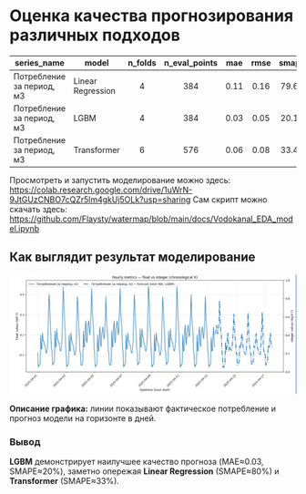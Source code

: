 # Оценка качества прогнозирования различных подходов

| series_name               | model              | n_folds | n_eval_points |  mae  | rmse  | smape | mae_h1 | mae_h24 | mae_h96 | loss  |
|---------------------------|--------------------|:------:|:-------------:|:-----:|:-----:|:-----:|:------:|:-------:|:-------:|:-----:|
| Потребление за период, м3 | Linear Regression  |   4    |      384      | 0.11  | 0.16  | 79.61 |  0.02  |  0.04   |  0.23   | 79.61 |
| Потребление за период, м3 | LGBM               |   4    |      384      | 0.03  | 0.05  | 20.11 |  0.02  |  0.02   |  0.02   | 20.11 |
| Потребление за период, м3 | Transformer        |   6    |      576      | 0.06  | 0.08  | 33.49 |  0.02  |  0.02   |  0.09   | 33.49 |

Просмотреть и запустить моделирование можно здесь: https://colab.research.google.com/drive/1uWrN-9JtGUzCNBO7cQZr5lm4gkUj5OLk?usp=sharing
Сам скрипт можно скачать здесь: https://github.com/Flaysty/watermap/blob/main/docs/Vodokanal_EDA_model.ipynb

## Как выглядит результат моделирование
![Forecast comparison](https://github.com/Flaysty/watermap/raw/main/docs/prediction.png)

**Описание графика:** линии показывают фактическое потребление и прогноз модели на горизонте в дней.
  
### Вывод
**LGBM** демонстрирует наилучшее качество прогноза (MAE≈0.03, SMAPE≈20%), заметно опережая **Linear Regression** (SMAPE≈80%) и **Transformer** (SMAPE≈33%).


